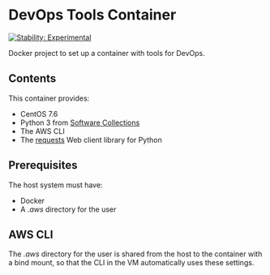 # DevOps Tools Container

[![Stability: Experimental](https://masterminds.github.io/stability/experimental.svg)](https://masterminds.github.io/stability/experimental.html)

Docker project to set up a container with tools for DevOps.

## Contents

This container provides:

- CentOS 7.6
- Python 3 from [Software Collections](https://www.softwarecollections.org/en/)
- The AWS CLI
- The [requests](https://2.python-requests.org/en/master/) Web client library for Python

## Prerequisites

The host system must have:

- Docker
- A _.aws_ directory for the user

## AWS CLI

The _.aws_ directory for the user is shared from the host to the container with a bind mount, so that the CLI in the VM automatically uses these settings.
